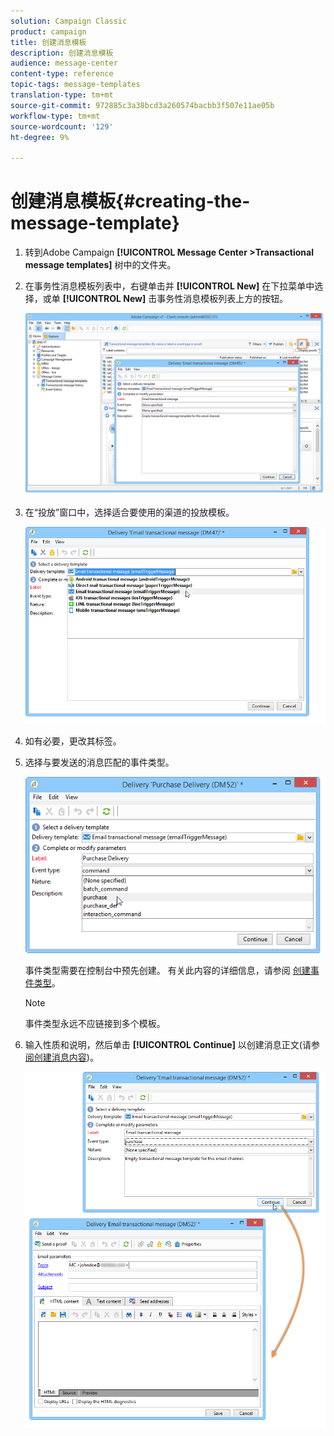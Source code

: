 ```yaml
---
solution: Campaign Classic
product: campaign
title: 创建消息模板
description: 创建消息模板
audience: message-center
content-type: reference
topic-tags: message-templates
translation-type: tm+mt
source-git-commit: 972885c3a38bcd3a260574bacbb3f507e11ae05b
workflow-type: tm+mt
source-wordcount: '129'
ht-degree: 9%

---
```



# 创建消息模板{#creating-the-message-template}

1. 转到Adobe Campaign **[!UICONTROL Message Center >Transactional message templates]** 树中的文件夹。
1. 在事务性消息模板列表中，右键单击并 **[!UICONTROL New]** 在下拉菜单中选择，或单 **[!UICONTROL New]** 击事务性消息模板列表上方的按钮。

   ![](assets/messagecenter_create_model_001.png)

1. 在“投放”窗口中，选择适合要使用的渠道的投放模板。

   ![](assets/messagecenter_create_model_002.png)

1. 如有必要，更改其标签。
1. 选择与要发送的消息匹配的事件类型。

   ![](assets/messagecenter_create_model_003.png)

   事件类型需要在控制台中预先创建。 有关此内容的详细信息，请参阅 [创建事件类型](../../message-center/using/creating-event-types.md)。

   >[!NOTE]
   >
   >事件类型永远不应链接到多个模板。

1. 输入性质和说明，然后单击 **[!UICONTROL Continue]** 以创建消息正文(请参 [阅创建消息内容](../../message-center/using/creating-message-content.md))。

   ![](assets/messagecenter_create_model_004.png)

